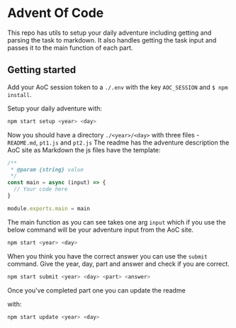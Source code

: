 # Advent Of Code

This repo has utils to setup your daily adventure including getting
and parsing the task to markdown. It also handles getting the task input
and passes it to the main function of each part.

## Getting started

Add your AoC session token to a `./.env` with the key `AOC_SESSION`
and `$ npm install`.

Setup your daily adventure with:
```bash
npm start setup <year> <day>
```

Now you should have a directory `./<year>/<day>`
with three files - `README.md`, `pt1.js` and `pt2.js`
The readme has the adventure description the AoC site as Markdown
the js files have the template:
```javascript
/**
 * @param {string} value
 */
const main = async (input) => {
  // Your code here
}

module.exports.main = main
```

The main function as you can see takes one arg `input` which
if you use the below command will be your adventure input from
the AoC site.

```bash
npm start <year> <day>
```

When you think you have the correct answer you can use the `submit` command.
Give the year, day, part and answer and check if you are correct.

```bash
npm start submit <year> <day> <part> <answer>
```

Once you've completed part one you can update the readme

with:
```bash
npm start update <year> <day>
```
